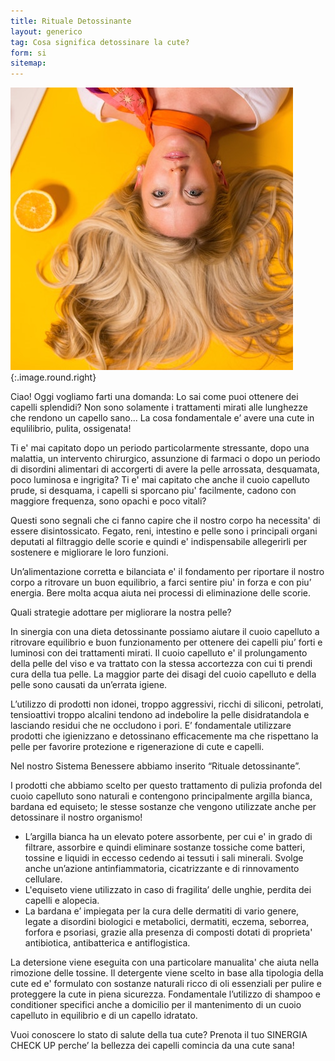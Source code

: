 ```yaml
---
title: Rituale Detossinante
layout: generico
tag: Cosa significa detossinare la cute?
form: si
sitemap:
---
```


![](images/benessere/ritualedetossinante.jpg){:.image.round.right}

Ciao! Oggi vogliamo farti una domanda: Lo sai come puoi ottenere dei capelli splendidi?
Non sono solamente i trattamenti mirati alle lunghezze che rendono un capello sano...
La cosa fondamentale e’ avere una cute in equlilibrio, pulita, ossigenata!

Ti e' mai capitato dopo un periodo particolarmente stressante, dopo una malattia, un intervento chirurgico, assunzione di farmaci o dopo un periodo di disordini alimentari di accorgerti di avere la pelle arrossata, desquamata, poco luminosa e ingrigita? Ti e' mai capitato che anche il cuoio capelluto prude, si desquama, i capelli si sporcano piu' facilmente, cadono con maggiore frequenza, sono opachi e poco vitali?

Questi sono segnali che ci fanno capire che il nostro corpo ha necessita' di essere disintossicato.
Fegato, reni, intestino e pelle sono i principali organi deputati al filtraggio delle scorie e quindi e' indispensabile allegerirli per sostenere e migliorare le loro funzioni.

Un’alimentazione corretta e bilanciata e' il fondamento per riportare il nostro corpo a ritrovare un buon equilibrio, a farci sentire piu' in forza e con piu’ energia. Bere molta acqua aiuta nei processi di eliminazione delle scorie. 

Quali strategie adottare per migliorare la nostra pelle?

In sinergia con una dieta detossinante possiamo aiutare il cuoio capelluto a ritrovare equilibrio e buon funzionamento per ottenere dei capelli piu’ forti e luminosi con dei trattamenti mirati.
Il cuoio capelluto e' il prolungamento della pelle del viso e va trattato con la stessa accortezza con cui ti prendi cura della tua pelle.
La maggior parte dei disagi del cuoio capelluto e della pelle sono causati da un’errata igiene.

L’utilizzo di prodotti non idonei, troppo aggressivi, ricchi di siliconi, petrolati, tensioattivi troppo alcalini tendono ad indebolire la pelle disidratandola e lasciando residui che ne occludono i pori.
E’ fondamentale utilizzare prodotti che igienizzano  e detossinano efficacemente ma che rispettano la pelle per favorire protezione e rigenerazione di cute e capelli.

Nel nostro Sistema Benessere abbiamo inserito “Rituale detossinante”.

I prodotti che abbiamo scelto per questo trattamento di pulizia profonda del cuoio capelluto sono naturali e contengono principalmente argilla bianca, bardana ed equiseto; le stesse sostanze che vengono utilizzate anche per detossinare il nostro organismo!

- L’argilla bianca ha un elevato potere assorbente, per cui e' in grado di filtrare, assorbire e quindi eliminare sostanze tossiche come batteri, tossine e liquidi in eccesso cedendo ai tessuti i sali minerali. Svolge anche un’azione antinfiammatoria, cicatrizzante e di rinnovamento cellulare.
- L'equiseto viene utilizzato in caso di fragilita’ delle unghie, perdita dei capelli e alopecia.
- La bardana e’ impiegata per la cura delle dermatiti di vario genere, legate a disordini biologici e metabolici, dermatiti, eczema, seborrea, forfora e psoriasi, grazie alla presenza di composti dotati di proprieta' antibiotica, antibatterica e antiflogistica.

La detersione viene eseguita con una particolare manualita' che aiuta nella rimozione delle tossine. Il detergente viene scelto in base alla tipologia della cute ed e' formulato con sostanze naturali ricco di oli essenziali per pulire e proteggere la cute in piena sicurezza.
Fondamentale l’utilizzo di shampoo e conditioner specifici anche a domicilio per il mantenimento di un cuoio capelluto in equilibrio e di un capello idratato.

Vuoi conoscere lo stato di salute della tua cute?
Prenota il tuo SINERGIA CHECK UP perche’ la bellezza dei capelli comincia da una cute sana!